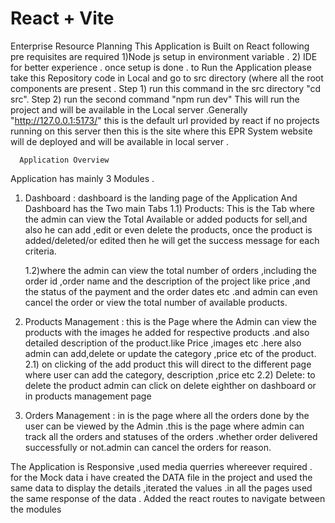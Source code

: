 # React + Vite

Enterprise Resource Planning 
This Application is Built on React 
following pre requisites are required 
1)Node js setup in environment variable .
2) IDE for better experience .
once setup is done .
to Run the Application please take this Repository code in Local 
and go to src directory (where all the root components are present .
Step 1) run this command in the src directory "cd src".
Step 2) run the second command "npm run dev"
       This will run the project and will be available in the Local server .Generally 
       "http://127.0.0.1:5173/" this is the default url provided by react if no projects running on this server then this is the site where this EPR System website will de deployed and will be available in local server .

      Application Overview
Application has mainly 3 Modules .
1) Dashboard : dashboard is the landing page of the Application 
  And Dashboard has the Two main Tabs
    1.1) Products: This is the Tab where the admin can view the Total Available or added poducts for sell,and also he can add ,edit or even delete the products,
    once the product is added/deleted/or edited then he will get the success message for each criteria.
    
    
    1.2)where the  admin can view the total number of orders ,including the order id ,order name and the description of the project like price ,and the status of the payment and the order dates etc .and admin can even cancel the order or view the total number of available products.

2) Products Management : this is the Page where the Admin can view the products with the images he added for respective products .and also detailed description of the product.like Price ,images etc .here also admin can add,delete or update the category ,price etc of the product.
   2.1) on clicking of the add product this will direct to the different page where user can add the category, description ,price etc 
   2.2) Delete: to delete the product admin can click on delete eighther on dashboard or in products management page 
3) Orders Management : in is the page where all the orders done by the user can be viewed by the Admin .this is the page where admin can track all the orders and statuses of the orders .whether order delivered successfully or not.admin can cancel the orders for reason.



The Application is Responsive ,used media querries whereever required .
for the Mock data i have created the DATA file in the project and used the same data to display the details ,iterated the values .in all the pages used the same response of the data .
Added the react routes to navigate between the modules


